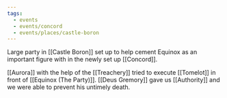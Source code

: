 ```yaml
---
tags:
  - events
  - events/concord
  - events/places/castle-boron
---
```

Large party in [[Castle Boron]] set up to help cement Equinox as an important figure with in the newly set up [[Concord]].

[[Aurora]] with the help of the [[Treachery]] tried to execute [[Tomelot]] in front of [[Equinox (The Party)]]. [[Deus Gremory]] gave us [[Authority]] and we were able to prevent his untimely death.